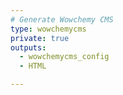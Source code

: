 ```yaml
---
# Generate Wowchemy CMS
type: wowchemycms
private: true
outputs:
  - wowchemycms_config
  - HTML

---
```

